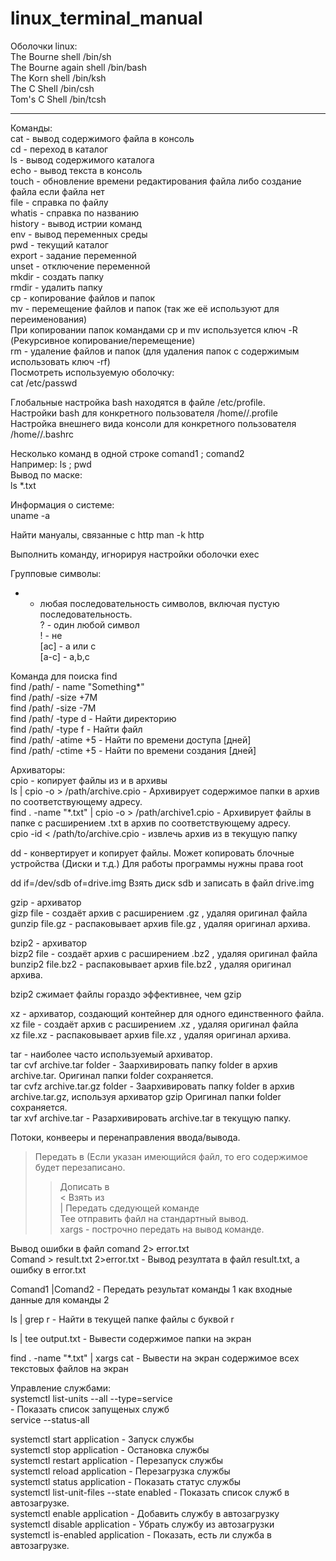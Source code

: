 # linux_terminal_manual
Оболочки linux:  
The Bourne shell        /bin/sh  
The Bourne again shell  /bin/bash  
The Korn shell          /bin/ksh  
The C Shell             /bin/csh  
Tom's C Shell           /bin/tcsh  
***
Команды:  
cat - вывод содержимого файла в консоль  
cd - переход в каталог  
ls - вывод содержимого каталога  
echo - вывод текста в консоль  
touch - обновление времени редактирования файла либо создание файла если файла нет  
file - справка по файлу  
whatis - справка по названию  
history - вывод истрии команд  
env - вывод переменных среды  
pwd - текущий каталог  
export - задание переменной  
unset - отключение переменной  
mkdir - создать папку  
rmdir - удалить папку  
cp - копирование файлов и папок  
mv - перемещение файлов и папок (так же её используют для переименования)  
При копировании папок командами cp и mv используется ключ -R (Рекурсивное копирование/перемещение)  
rm - удаление файлов и папок (для удаления папок с содержимым использовать ключ -rf)   
Посмотреть используемую оболочку:  
cat /etc/passwd  

Глобальные настройка bash находятся в файле /etc/profile.  
Настройки bash для конкретного пользователя /home/<username>/.profile  
Настройка внешнего вида консоли для конкретного пользователя /home/<username>/.bashrc  

Несколько команд в одной строке comand1 ; comand2  
Например: ls ; pwd  
Вывод по маске:  
ls *.txt  

Информация о системе:  
uname -a  

Найти мануалы, связанные с http man -k http  

Выполнить команду, игнорируя настройки оболочки exec  

Групповые символы:  
* - любая последовательность символов, включая пустую последовательность.  
? - один любой символ  
! - не  
[ac] - а или c  
[a-c] - a,b,c  

Команда для поиска find  
find /path/ - name "Something*"  
find /path/ -size +7M  
find /path/ -size -7M  
find /path/ -type d    - Найти директорию  
find /path/ -type f    - Найти файл  
find /path/ -atime +5  - Найти по времени доступа [дней]  
find /path/ -ctime +5  - Найти по времени создания [дней]  

Архиваторы:  
cpio - копирует файлы из и в архивы  
ls | cpio -o > /path/archive.cpio  - Архивирует содержимое папки в архив по соответствующему адресу.  
find . -name "*.txt" | cpio -o > /path/archive1.cpio -  Архивирует файлы в папке с расширением .txt в архив по соответствующему адресу.  
cpio -id < /path/to/archive.cpio - извлечь архив из в текущую папку  


dd - конвертирует и копирует файлы. Может копировать блочные устройства (Диски и т.д.) Для работы программы нужны права root  

dd if=/dev/sdb of=drive.img  Взять диск sdb и записать в файл drive.img  

gzip - архиватор  
gizp file - создаёт архив c расширением .gz , удаляя оригинал файла  
gunzip file.gz - распаковывает архив file.gz , удаляя оригинал архива.  

bzip2 - архиватор  
bizp2 file - создаёт архив c расширением .bz2 , удаляя оригинал файла  
bunzip2 file.bz2 - распаковывает архив file.bz2 , удаляя оригинал архива.  

bzip2 сжимает файлы гораздо эффективнее, чем gzip  

xz - архиватор, создающий контейнер для одного единственного файла.  
xz file - создаёт архив c расширением .xz , удаляя оригинал файла  
xz file.xz - распаковывает архив file.xz , удаляя оригинал архива.  


tar - наиболее часто используемый архиватор.   
tar cvf archive.tar folder    - Заархивировать папку folder в архив archive.tar. Оригинал папки folder сохраняется.   
tar cvfz archive.tar.gz folder    - Заархивировать папку folder в архив archive.tar.gz, используя архиватор gzip Оригинал папки folder сохраняется.  
tar xvf archive.tar - Разархивировать archive.tar в текущую папку.  

Потоки, конвееры и перенаправления ввода/вывода.  

> Передать в (Если указан имеющийся файл, то его содержимое будет перезаписано.  
>> Дописать в  
< Взять из  
| Передать сдедующей команде  
Tee отправить файл на стандартный вывод.  
xargs - построчно передать на вывод команде.  

Вывод ошибки в файл comand 2> error.txt  
Comand > result.txt 2>error.txt  -  Вывод резултата в файл result.txt, а ошибку в error.txt  

Comand1 |Comand2 - Передать результат команды 1 как входные данные для команды 2  

ls | grep r - Найти в текущей папке файлы с буквой r  

ls | tee output.txt - Вывести содержимое папки на экран  

find . -name "*.txt" | xargs cat - Вывести на экран содержимое всех текстовых файлов на экран   

Управление службами:   
systemctl list-units --all --type=service  
                                         - Показать список запущеных служб  
service  --status-all    


systemctl start application - Запуск службы  
systemctl stop application  - Остановка службы  
systemctl restart application - Перезапуск службы  
systemctl reload application - Перезагрузка службы  
systemctl status application - Показать статус службы  
systemctl list-unit-files --state enabled - Показать список служб в автозагрузке.  
systemctl enable application  - Добавить службу в автозагрузку  
systemctl disable application - Убрать службу из автозагрузки  
systemctl is-enabled application - Показать, есть ли служба в автозагрузке.  


